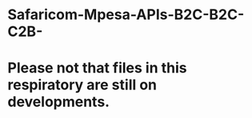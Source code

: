 # Safaricom-Mpesa-APIs-B2C-B2C-C2B-
# Please not that files in this respiratory are still on developments.

